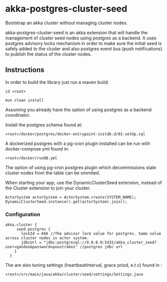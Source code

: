 # akka-postgres-cluster-seed

Bootstrap an akka cluster without managing cluster nodes.

akka-postgres-cluster-seed is an akka extension that will handle the management of cluster seed nodes using postgres as a backend.
It uses postgres advisory locks mechanism in order to make sure the initial seed is safely added to the cluster and also
postgres event bus (push notifications) to publish the status of the cluster nodes.

## Instructions

In order to build the library just run a maven build:

```cd <root>```

```mvn clean install```

Assuming you already have the option of using postgres as a backend coordinator.

Install the postgres schema found at:

```<root>/docker/postgres/docker-entrypoint-initdb.d/01-setUp.sql```

A dockerized postgres with a pg-cron plugin installed can be run with docker-compose yml found in:

```<root>/docker/runDB.yml```

The option of using pg-cron postgres plugin which decommissions stale cluster nodes from the table can be ommited.


When starting your app, use the DynamicClusterSeed extension, instead of the Cluster extension to join your cluster.

```
ActorSystem actorSystem = ActorSystem.create(SYSTEM_NAME);
DynamicClusterSeed.instance().get(actorSystem).join();

```

### Configuration

```
akka.cluster {
     seed.postgres {
       lockId = 666 //The advisor lock value for postgres. Same value across cluster nodes in actor system.
       jdbcUrl = "jdbc:postgresql://0.0.0.0:5432/akka_cluster_seed?user=gandoo&password=poustrakos" //postgres jdbc url
    }
  }
```
The are also tuning settings (heartbeatInterval, grace priod, e.t.c) found in :

```<root>/src/main/java/akka/cluster/seed/settings/Settings.java```

